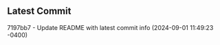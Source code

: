 
## Latest Commit
7197bb7 - Update README with latest commit info (2024-09-01 11:49:23 -0400) <Yunxi-Zhou>
